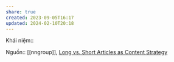 ```yaml
---
share: true
created: 2023-09-05T16:17
updated: 2024-02-10T20:18
---
```

Khái niệm:: 

Nguồn:: [[nngroup]], [Long vs. Short Articles as Content Strategy](https://www.nngroup.com/articles/content-strategy-long-vs-short/)
